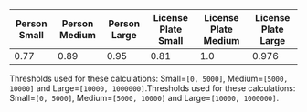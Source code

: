  Person Small | Person Medium | Person Large | License Plate Small |  License Plate Medium  | License Plate Large |
|----- | ----- |  ----- | ----- | ----- | ----- |
| 0.77 | 0.89 | 0.95| 0.81 | 1.0 | 0.976|
Thresholds used for these calculations: Small=`[0, 5000]`, Medium=`[5000, 10000]` and Large=`[10000, 1000000]`.Thresholds used for these calculations: Small=`[0, 5000]`, Medium=`[5000, 10000]` and Large=`[10000, 1000000]`.